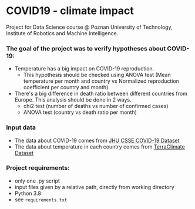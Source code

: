 # COVID19 - climate impact
Project for Data Science course @ Poznan University of Technology, Institute of Robotics and Machine Intelligence.

### The goal of the project was to verify hypotheses about COVID-19:
- Temperature has a big impact on COVID-19 reproduction. 
  * This hypothesis should be checked using ANOVA test (Mean temperature per month and country vs Normalized reproduction coefficient per country and month). 
- There's a big difference in death ratio between different countries from Europe. This analysis should be done in 2 ways.
   *  chi2 test (number of deaths vs number of confirmed cases)
   *  ANOVA test (country vs death ratio per month)

### Input data
- The data about COVID-19 comes from [JHU CSSE COVID-19 Dataset](https://github.com/CSSEGISandData/COVID-19/tree/master/csse_covid_19_data/csse_covid_19_time_series)
- The data about temperature in each country comes from [TerraClimate Dataset](http://www.climatologylab.org/terraclimate.html)

### Project requirements:
- only one .py script 
- input files given by a relative path, directly from working directory
- Python 3.8
- see `requirements.txt`